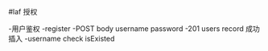 #laf 授权

-用户鉴权
    -register
        -POST body username password
        -201 users record 成功插入
        -username check isExisted